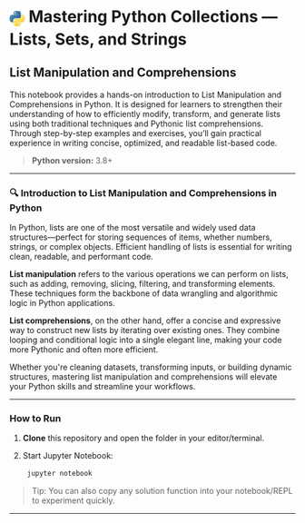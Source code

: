 <h1><sub><img src="https://github.com/RadhikaDeshpande1010/icon-library/blob/main/python-icon/python-icon.png" alt="Icon" height="27" width="27"></sub> Mastering Python Collections — Lists, Sets, and Strings </h1>

<h2>List Manipulation and Comprehensions</h2>

This notebook provides a hands-on introduction to List Manipulation and Comprehensions in Python. It is designed for learners to strengthen their understanding of how to efficiently modify, transform, and generate lists using both traditional techniques and Pythonic list comprehensions. Through step-by-step examples and exercises, you’ll gain practical experience in writing concise, optimized, and readable list-based code.

> **Python version:** 3.8+

---

### 🔍 Introduction to List Manipulation and Comprehensions in Python
In Python, lists are one of the most versatile and widely used data structures—perfect for storing sequences of items, whether numbers, strings, or complex objects. Efficient handling of lists is essential for writing clean, readable, and performant code.

**List manipulation** refers to the various operations we can perform on lists, such as adding, removing, slicing, filtering, and transforming elements. These techniques form the backbone of data wrangling and algorithmic logic in Python applications.

**List comprehensions**, on the other hand, offer a concise and expressive way to construct new lists by iterating over existing ones. They combine looping and conditional logic into a single elegant line, making your code more Pythonic and often more efficient.

Whether you're cleaning datasets, transforming inputs, or building dynamic structures, mastering list manipulation and comprehensions will elevate your Python skills and streamline your workflows.

---

### How to Run

1. **Clone** this repository and open the folder in your editor/terminal.
2. Start Jupyter Notebook:

   ```bash
    jupyter notebook
   ```

> Tip: You can also copy any solution function into your notebook/REPL to experiment quickly.

---
